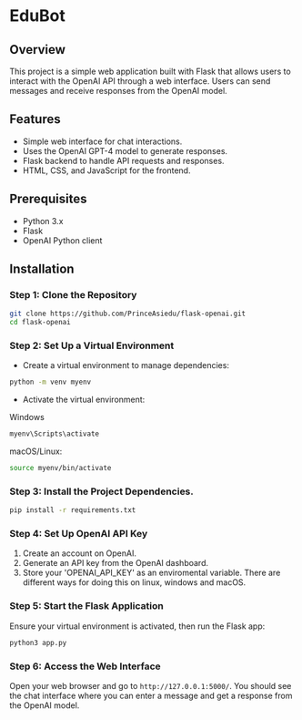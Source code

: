 # EduBot

## Overview

This project is a simple web application built with Flask that allows users to interact with the OpenAI API through a web interface. Users can send messages and receive responses from the OpenAI model.

## Features

- Simple web interface for chat interactions.
- Uses the OpenAI GPT-4 model to generate responses.
- Flask backend to handle API requests and responses.
- HTML, CSS, and JavaScript for the frontend.

## Prerequisites

- Python 3.x
- Flask
- OpenAI Python client

## Installation

### Step 1: Clone the Repository

```bash
git clone https://github.com/PrinceAsiedu/flask-openai.git
cd flask-openai
```

### Step 2: Set Up a Virtual Environment 

- Create a virtual environment to manage dependencies:

```bash
python -m venv myenv
```

- Activate the virtual environment:

Windows

```bash
myenv\Scripts\activate
```

macOS/Linux:

```bash
source myenv/bin/activate
```

### Step 3: Install the Project Dependencies.

```bash  
pip install -r requirements.txt
```

### Step 4: Set Up OpenAI API Key

1. Create an account on OpenAI.
2. Generate an API key from the OpenAI dashboard.
3. Store your 'OPENAI_API_KEY' as an enviromental variable. There are different ways for doing this on linux, windows and macOS.

### Step 5: Start the Flask Application

Ensure your virtual environment is activated, then run the Flask app:

```bash
python3 app.py
```

### Step 6: Access the Web Interface

Open your web browser and go to `http://127.0.0.1:5000/`. You should see the chat interface where you can enter a message and get a response from the OpenAI model.
